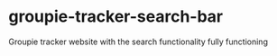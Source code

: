 # groupie-tracker-search-bar
Groupie tracker website with the search functionality fully functioning
